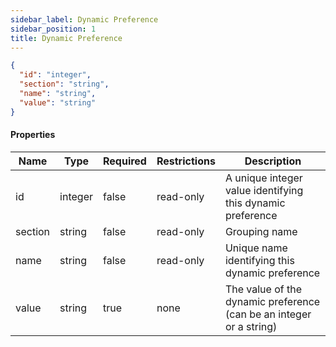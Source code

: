 ```yaml
---
sidebar_label: Dynamic Preference
sidebar_position: 1
title: Dynamic Preference
---
```


```json
{
  "id": "integer",
  "section": "string",
  "name": "string",
  "value": "string"
}

```

#### Properties

|Name|Type|Required|Restrictions| Description                                                         |
|---|---|---|---|---------------------------------------------------------------------|
|id|integer|false|read-only| A unique integer value identifying this dynamic preference          |
|section|string|false|read-only| Grouping name                                                       |
|name|string|false|read-only| Unique name identifying this dynamic preference                     |
|value|string|true|none| The value of the dynamic preference (can be an integer or a string) |
